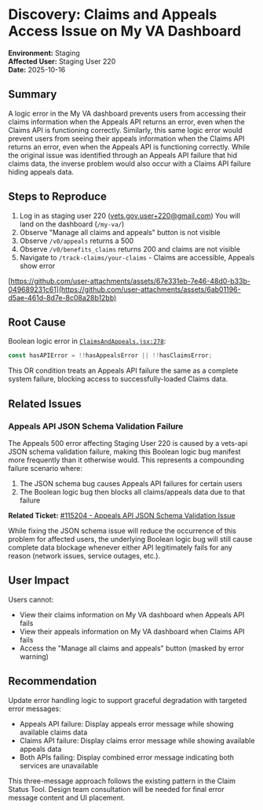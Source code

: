 # Discovery: Claims and Appeals Access Issue on My VA Dashboard

**Environment:** Staging  
**Affected User:** Staging User 220  
**Date:** 2025-10-16  

## Summary
A logic error in the My VA dashboard prevents users from accessing their claims information when the Appeals API returns an error, even when the Claims API is functioning correctly. Similarly, this same logic error would prevent users from seeing their appeals information when the Claims API returns an error, even when the Appeals API is functioning correctly. While the original issue was identified through an Appeals API failure that hid claims data, the inverse problem would also occur with a Claims API failure hiding appeals data.

## Steps to Reproduce
1. Log in as staging user 220 (vets.gov.user+220@gmail.com) You will land on the dashboard (`/my-va/`)
2. Observe "Manage all claims and appeals" button is not visible
3. Observe `/v0/appeals` returns a 500
4. Observe `/v0/benefits_claims` returns 200 and claims are not visible
5. Navigate to `/track-claims/your-claims` - Claims are accessible, Appeals show error

[https://github.com/user-attachments/assets/67e331eb-7e46-48d0-b33b-049689231c61](https://github.com/user-attachments/assets/6ab01196-d5ae-461d-8d7e-8c08a28b12bb)

## Root Cause
Boolean logic error in [`ClaimsAndAppeals.jsx:278`](https://github.com/department-of-veterans-affairs/vets-website/blob/19f7ebf66ff72e8768a79a05488613a2cf7cdef9/src/applications/personalization/dashboard/components/claims-and-appeals/ClaimsAndAppeals.jsx#L278):
```javascript
const hasAPIError = !!hasAppealsError || !!hasClaimsError;
```

This OR condition treats an Appeals API failure the same as a complete system failure, blocking access to successfully-loaded Claims data.

## Related Issues
### Appeals API JSON Schema Validation Failure
The Appeals 500 error affecting Staging User 220 is caused by a vets-api JSON schema validation failure, making this Boolean logic bug manifest more frequently than it otherwise would. This represents a compounding failure scenario where:

1. The JSON schema bug causes Appeals API failures for certain users
2. The Boolean logic bug then blocks all claims/appeals data due to that failure

**Related Ticket:** [#115204 - Appeals API JSON Schema Validation Issue](https://github.com/department-of-veterans-affairs/va.gov-team/issues/115204)

While fixing the JSON schema issue will reduce the occurrence of this problem for affected users, the underlying Boolean logic bug will still cause complete data blockage whenever either API legitimately fails for any reason (network issues, service outages, etc.).

## User Impact
Users cannot:
- View their claims information on My VA dashboard when Appeals API fails
- View their appeals information on My VA dashboard when Claims API fails
- Access the "Manage all claims and appeals" button (masked by error warning)

## Recommendation
Update error handling logic to support graceful degradation with targeted error messages:

* Appeals API failure: Display appeals error message while showing available claims data
* Claims API failure: Display claims error message while showing available appeals data
* Both APIs failing: Display combined error message indicating both services are unavailable

This three-message approach follows the existing pattern in the Claim Status Tool. Design team consultation will be needed for final error message content and UI placement.
